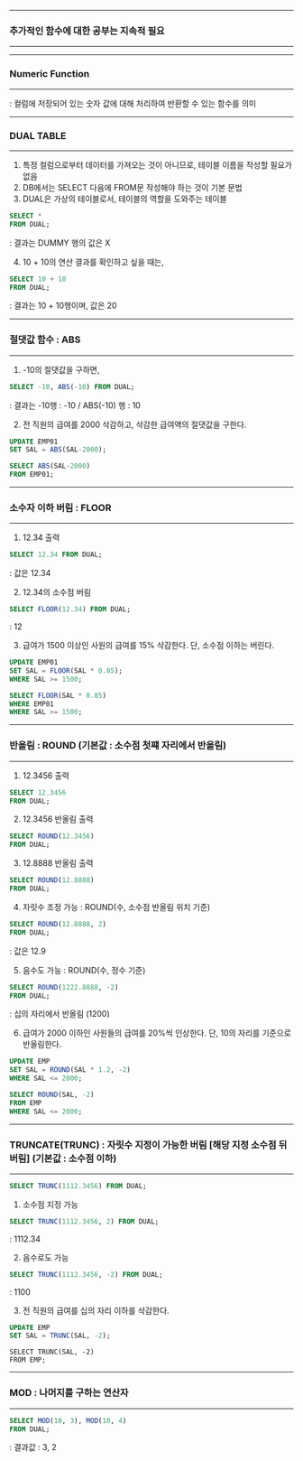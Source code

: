-----
### 추가적인 함수에 대한 공부는 지속적 필요
-----

-----
### Numeric Function
-----
: 컬럼에 저장되어 있는 숫자 값에 대해 처리하여 반환할 수 있는 함수를 의미

-----
### DUAL TABLE
-----
1. 특정 컬럼으로부터 데이터를 가져오는 것이 아니므로, 테이블 이름을 작성할 필요가 없음
2. DB에서는 SELECT 다음에 FROM문 작성해야 하는 것이 기본 문법
3. DUAL은 가상의 테이블로서, 테이블의 역할을 도와주는 테이블

```sql
SELECT *
FROM DUAL;
```
: 결과는 DUMMY 행의 값은 X

4. 10 + 10의 연산 결과를 확인하고 싶을 때는,
```sql
SELECT 10 + 10
FROM DUAL;
```
: 결과는 10 + 10행이며, 값은 20

-----
### 절댓값 함수 : ABS
-----
1. -10의 절댓값을 구하면,
```sql
SELECT -10, ABS(-10) FROM DUAL;
```
: 결과는 -10행 : -10 / ABS(-10) 행 : 10

2. 전 직원의 급여를 2000 삭감하고, 삭감한 급여액의 절댓값을 구한다.
```sql
UPDATE EMP01
SET SAL = ABS(SAL-2000);
```

```sql
SELECT ABS(SAL-2000)
FROM EMP01;
```

-----
### 소수자 이하 버림 : FLOOR
-----
1. 12.34 출력
```sql
SELECT 12.34 FROM DUAL;
```
: 값은 12.34

2. 12.34의 소수점 버림
```sql
SELECT FLOOR(12.34) FROM DUAL;
```
: 12

3. 급여가 1500 이상인 사원의 급여를 15% 삭감한다. 단, 소수점 이하는 버린다.
```sql
UPDATE EMP01
SET SAL = FLOOR(SAL * 0.85);
WHERE SAL >= 1500;
```

```sql
SELECT FLOOR(SAL * 0.85)
WHERE EMP01
WHERE SAL >= 1500;
```
-----
### 반올림 : ROUND (기본값 : 소수점 첫쨰 자리에서 반올림)
-----
1. 12.3456 출력
```sql
SELECT 12.3456
FROM DUAL;
```

2. 12.3456 반올림 출력
```sql
SELECT ROUND(12.3456)
FROM DUAL;
```

3. 12.8888 반올림 출력
```sql
SELECT ROUND(12.8888)
FROM DUAL;
```

4. 자릿수 조정 가능 : ROUND(수, 소수점 반올림 위치 기준)
```sql
SELECT ROUND(12.8888, 2)
FROM DUAL;
```
: 값은 12.9

5. 음수도 가능 : ROUND(수, 정수 기준)
```sql
SELECT ROUND(1222.8888, -2)
FROM DUAL;
```
: 십의 자리에서 반올림 (1200)

6. 급여가 2000 이하인 사원들의 급여를 20%씩 인상한다. 단, 10의 자리를 기준으로 반올림한다.
```sql
UPDATE EMP
SET SAL = ROUND(SAL * 1.2, -2)
WHERE SAL <= 2000;
```
```sql
SELECT ROUND(SAL, -2)
FROM EMP
WHERE SAL <= 2000;
```
-----
### TRUNCATE(TRUNC) : 자릿수 지정이 가능한 버림 [해당 지정 소수점 뒤 버림] (기본값 : 소수점 이하)
-----
```sql
SELECT TRUNC(1112.3456) FROM DUAL;
```

1. 소수점 지정 가능
```sql
SELECT TRUNC(1112.3456, 2) FROM DUAL;
```
: 1112.34

2. 음수로도 가능
```sql
SELECT TRUNC(1112.3456, -2) FROM DUAL;
```
: 1100

3. 전 직원의 급여를 십의 자리 이하를 삭감한다.
```sql
UPDATE EMP
SET SAL = TRUNC(SAL, -2);
```
```
SELECT TRUNC(SAL, -2)
FROM EMP;
```

-----
### MOD : 나머지를 구하는 연산자
-----
```sql
SELECT MOD(10, 3), MOD(10, 4)
FROM DUAL;
```
: 결과값 : 3, 2

